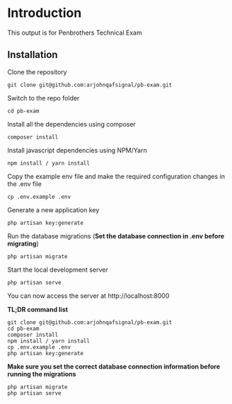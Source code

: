 
# Introduction

This output is for Penbrothers Technical Exam

## Installation

Clone the repository

    git clone git@github.com:arjohnqafsignal/pb-exam.git

Switch to the repo folder

    cd pb-exam

Install all the dependencies using composer

    composer install

Install javascript dependencies using NPM/Yarn

    npm install / yarn install

Copy the example env file and make the required configuration changes in the .env file

    cp .env.example .env

Generate a new application key

    php artisan key:generate

Run the database migrations (**Set the database connection in .env before migrating**)

    php artisan migrate

Start the local development server

    php artisan serve

You can now access the server at http://localhost:8000

**TL;DR command list**

    git clone git@github.com:arjohnqafsignal/pb-exam.git
    cd pb-exam
    composer install
    npm install / yarn install
    cp .env.example .env
    php artisan key:generate
    
**Make sure you set the correct database connection information before running the migrations**

    php artisan migrate
    php artisan serve
